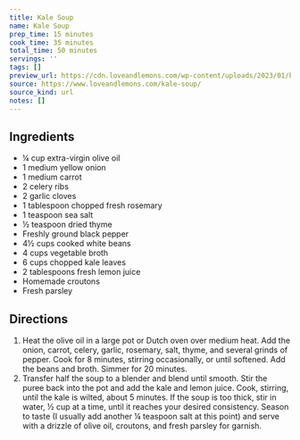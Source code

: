```yaml
---
title: Kale Soup
name: Kale Soup
prep_time: 15 minutes
cook_time: 35 minutes
total_time: 50 minutes
servings: ''
tags: []
preview_url: https://cdn.loveandlemons.com/wp-content/uploads/2023/01/kale-soup-150x150.jpg
source: https://www.loveandlemons.com/kale-soup/
source_kind: url
notes: []
---
```


## Ingredients
- ¼ cup extra-virgin olive oil
- 1  medium yellow onion
- 1  medium carrot
- 2  celery ribs
- 2  garlic cloves
- 1 tablespoon chopped fresh rosemary
- 1 teaspoon sea salt
- ½ teaspoon dried thyme
- Freshly ground black pepper
- 4½ cups cooked white beans
- 4 cups vegetable broth
- 6 cups chopped kale leaves
- 2 tablespoons fresh lemon juice
- Homemade croutons
- Fresh parsley


## Directions
1. Heat the olive oil in a large pot or Dutch oven over medium heat. Add the onion, carrot, celery, garlic, rosemary, salt, thyme, and several grinds of pepper. Cook for 8 minutes, stirring occasionally, or until softened. Add the beans and broth. Simmer for 20 minutes.
2. Transfer half the soup to a blender and blend until smooth. Stir the puree back into the pot and add the kale and lemon juice. Cook, stirring, until the kale is wilted, about 5 minutes. If the soup is too thick, stir in water, ½ cup at a time, until it reaches your desired consistency. Season to taste (I usually add another ¼ teaspoon salt at this point) and serve with a drizzle of olive oil, croutons, and fresh parsley for garnish.
